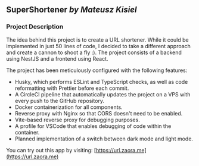 ## SuperShortener _by Mateusz Kisiel_

### Project Description
The idea behind this project is to create a URL shortener. While it could be implemented in just 50 lines of code, I decided to take a different approach and create a cannon to shoot a fly :). The project consists of a backend using NestJS and a frontend using React.

The project has been meticulously configured with the following features:
- Husky, which performs ESLint and TypeScript checks, as well as code reformatting with Prettier before each commit.
- A CircleCI pipeline that automatically updates the project on a VPS with every push to the GitHub repository.
- Docker containerization for all components.
- Reverse proxy with Nginx so that CORS doesn't need to be enabled.
- Vite-based reverse proxy for debugging purposes.
- A profile for VSCode that enables debugging of code within the container.
- Planned implementation of a switch between dark mode and light mode.

You can try out this app by visiting: [https://url.zaora.me](https://url.zaora.me)